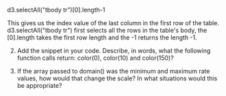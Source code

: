 d3.selectAll("tbody tr")[0].length-1 

This gives us the index value of the last column in the first row of the table. d3.selectAll("tbody tr") first selects all the rows in the table's body, the [0].length takes the first row length and the -1 returns the length -1. 

2. Add the snippet in your code. Describe, in words, what the following function calls return: color(0), color(10) and color(150)?

3. If the array passed to domain() was the minimum and maximum rate values, how would that change the scale? In what situations would this be appropriate?

